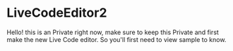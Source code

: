 # LiveCodeEditor2
Hello! this is an Private right now, make sure to keep this Private and first make the new Live Code editor. So you'll first need to view sample to know.

